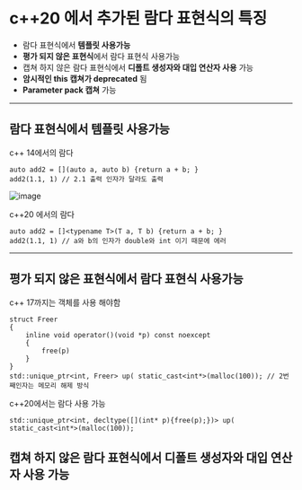 # c++20 에서 추가된 람다 표현식의 특징
* 람다 표현식에서 **템플릿 사용가능**
* **평가 되지 않은 표현식**에서 람다 표현식 사용가능
* 캡쳐 하지 않은 람다 표현식에서 **디폴트 생성자와 대입 연산자 사용** 가능
* **암시적인 this 캡쳐가 deprecated** 됨
* **Parameter pack 캡쳐** 가능

------------------------------
## 람다 표현식에서 템플릿 사용가능
c++ 14에서의 람다

````
auto add2 = [](auto a, auto b) {return a + b; }
add2(1.1, 1) // 2.1 출력 인자가 달라도 출력
````
![image](https://github.com/mantaek/learn/assets/135841268/89f12336-13f5-4262-aa18-fa412fc88cf9)

c++20 에서의 람다
````
auto add2 = []<typename T>(T a, T b) {return a + b; }
add2(1.1, 1) // a와 b의 인자가 double와 int 이기 때문에 에러
````
---------------------------------
## 평가 되지 않은 표현식에서 람다 표현식 사용가능
c++ 17까지는 객체를 사용 해야함
```
struct Freer
{
    inline void operator()(void *p) const noexcept
    {
        free(p)
    }
}
std::unique_ptr<int, Freer> up( static_cast<int*>(malloc(100)); // 2번째인자는 메모리 해제 방식

```
c++20에서는 람다 사용 가능
```
std::unique_ptr<int, decltype([](int* p){free(p);})> up( static_cast<int*>(malloc(100));
```

## 캡쳐 하지 않은 람다 표현식에서 디폴트 생성자와 대입 연산자 사용 가능
